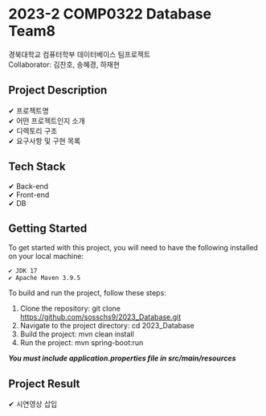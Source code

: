 # 2023-2 COMP0322 Database Team8
경북대학교 컴퓨터학부 데이터베이스 팀프로젝트 </br>
Collaborator: 김찬호, 송혜경, 하재현

## Project Description
✔ 프로젝트명 </br>
✔ 어떤 프로젝트인지 소개 </br>
✔ 디렉토리 구조 </br>
✔ 요구사항 및 구현 목록 </br>

## Tech Stack
✔ Back-end </br>
✔ Front-end </br>
✔ DB </br>

## Getting Started
To get started with this project, you will need to have the following installed on your local machine:

```
✔ JDK 17
✔ Apache Maven 3.9.5
```

To build and run the project, follow these steps:
1. Clone the repository: git clone https://github.com/sosschs9/2023_Database.git
2. Navigate to the project directory: cd 2023_Database
3. Build the project: mvn clean install
4. Run the project: mvn spring-boot:run
   
***You must include application.properties file in src/main/resources***

## Project Result
✔ 시연영상 삽입
